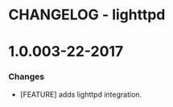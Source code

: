 # CHANGELOG - lighttpd

1.0.003-22-2017
==================

### Changes

* [FEATURE] adds lighttpd integration.
